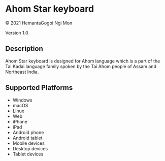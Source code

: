 Ahom Star keyboard
==============

© 2021 HemantaGogoi Ngi Mon

Version 1.0

Description
-----------

Ahom Star keyboard is designed for Ahom language which is a part of the Tai Kadai language family spoken by the Tai Ahom people of Assam and Northeast India.

Supported Platforms
-------------------
 * Windows
 * macOS
 * Linux
 * Web
 * iPhone
 * iPad
 * Android phone
 * Android tablet
 * Mobile devices
 * Desktop devices
 * Tablet devices

